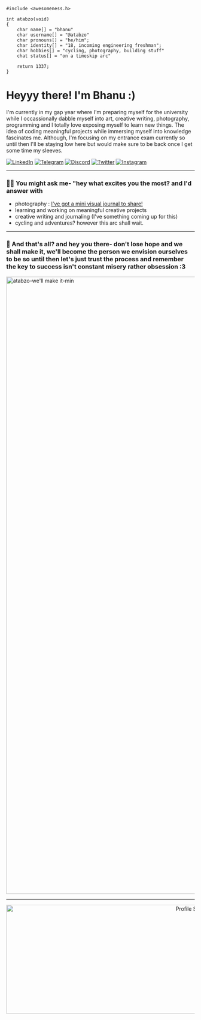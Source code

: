 
```
#include <awesomeness.h>

int atabzo(void)
{
    char name[] = "bhanu"
    char username[] = "@atabzo"
    char pronouns[] = "he/him";
    char identity[] = "18, incoming engineering freshman";
    char hobbies[] = "cycling, photography, building stuff"
    chat status[] = "on a timeskip arc"

    return 1337;
}
```

# Heyyy there! I'm Bhanu :)

I'm currently in my gap year where I'm preparing myself for the university while I occassionally dabble myself into art, creative writing, photography, programming and I totally love exposing myself to learn new things. The idea of coding meaningful projects while immersing myself into knowledge fascinates me. Although, I'm focusing on my entrance exam currently so until then I'll be staying low here but would make sure to be back once I get some time my sleeves. 

[![LinkedIn](https://img.shields.io/badge/LinkedIn-0077B5?style=for-the-badge&logo=linkedin&logoColor=white)](https://linkedin.com/in/atabzo) 
[![Telegram](https://img.shields.io/badge/Telegram-2CA5E0?style=for-the-badge&logo=telegram&logoColor=white)](https://t.me/atabzo)
[![Discord](https://img.shields.io/badge/Discord-7289DA?style=for-the-badge&logo=discord&logoColor=white)](https://discord.com/users/818855965842472992)
[![Twitter](https://img.shields.io/badge/Twitter-7289DA?style=for-the-badge&logo=x&logoColor=white)](https://twitter.com/atabzo)
[![Instagram](https://img.shields.io/badge/Instagram-7289DA?style=for-the-badge&logo=instagram&logoColor=white)](https://instagram.com/atabzo)


---

### **🏄‍♂️ You might ask me- "hey what excites you the most? and I'd answer with**
- photography : [I've got a mini visual journal to share!](https://bento.me/atabzopixels)
- learning and working on meaningful creative projects
- creative writing and journaling (I've something coming up for this)
- cycling and adventures? however this arc shall wait.  
---

### 🦅 And that's all? and hey you there- don't lose hope and we shall make it, we'll become the person we envision ourselves to be so until then let's just trust the process and remember the key to success isn't constant misery rather obsession :3

<img width="1820" height="1644" alt="atabzo-we'll make it-min" src="https://github.com/user-attachments/assets/960b3851-bbf9-478f-9eec-e26d7dde136b" />

---
<p align="center">
  <img src="https://github-profile-summary-cards.vercel.app/api/cards/profile-details?username=atabzo&theme=tokyonight" width="1000" height="290" alt="Profile Summary"/>
</p>

